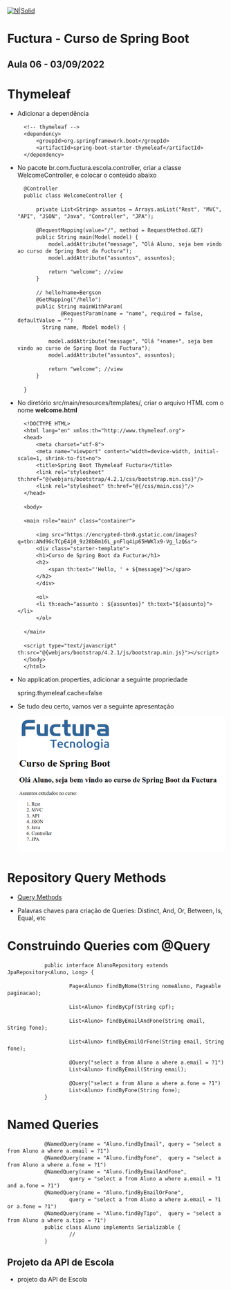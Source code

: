 [![N|Solid](https://encrypted-tbn0.gstatic.com/images?q=tbn:ANd9GcTCpE4j0_9z28bBm16L_pnFlq4ip65HWKlx9-Vg_lzQ&s)](https://encrypted-tbn0.gstatic.com/images?q=tbn:ANd9GcTCpE4j0_9z28bBm16L_pnFlq4ip65HWKlx9-Vg_lzQ&s)

# Fuctura - Curso de Spring Boot

## Aula 06 - 03/09/2022

# Thymeleaf

- Adicionar a dependência


        <!-- thymeleaf -->
        <dependency>
            <groupId>org.springframework.boot</groupId>
            <artifactId>spring-boot-starter-thymeleaf</artifactId>
        </dependency>

- No pacote br.com.fuctura.escola.controller, criar a classe WelcomeController, e colocar o conteúdo abaixo

        @Controller
        public class WelcomeController {

            private List<String> assuntos = Arrays.asList("Rest", "MVC", "API", "JSON", "Java", "Controller", "JPA");

            @RequestMapping(value="/", method = RequestMethod.GET)
            public String main(Model model) {
                model.addAttribute("message", "Olá Aluno, seja bem vindo ao curso de Spring Boot da Fuctura");
                model.addAttribute("assuntos", assuntos);

                return "welcome"; //view
            }

            // hello?name=Bergson
            @GetMapping("/hello")
            public String mainWithParam(
                    @RequestParam(name = "name", required = false, defaultValue = "") 
              String name, Model model) {

                model.addAttribute("message", "Olá "+name+", seja bem vindo ao curso de Spring Boot da Fuctura");
                model.addAttribute("assuntos", assuntos);

                return "welcome"; //view
            }

        }

- No diretório src/main/resources/templates/, criar o arquivo HTML com o nome <strong>welcome.html</strong>

		<!DOCTYPE HTML>
		<html lang="en" xmlns:th="http://www.thymeleaf.org">
		<head>
		    <meta charset="utf-8">
		    <meta name="viewport" content="width=device-width, initial-scale=1, shrink-to-fit=no">
		    <title>Spring Boot Thymeleaf Fuctura</title>
		    <link rel="stylesheet" th:href="@{webjars/bootstrap/4.2.1/css/bootstrap.min.css}"/>
		    <link rel="stylesheet" th:href="@{/css/main.css}"/>
		</head>

		<body>

		<main role="main" class="container">

		    <img src="https://encrypted-tbn0.gstatic.com/images?q=tbn:ANd9GcTCpE4j0_9z28bBm16L_pnFlq4ip65HWKlx9-Vg_lzQ&s">
		    <div class="starter-template">
			<h1>Curso de Spring Boot da Fuctura</h1>
			<h2>
			    <span th:text="'Hello, ' + ${message}"></span>
			</h2>
		    </div>

		    <ol>
			<li th:each="assunto : ${assuntos}" th:text="${assunto}"></li>
		    </ol>

		</main>

		<script type="text/javascript" th:src="@{webjars/bootstrap/4.2.1/js/bootstrap.min.js}"></script>
		</body>
		</html>        
	

- No application.properties, adicionar a seguinte propriedade

    spring.thymeleaf.cache=false

- Se tudo deu certo, vamos ver a seguinte apresentação

	![Apresentação com Thymeleaf!](https://github.com/Bergolito/curso-springboot-fuctura/blob/main/Aula06%20-%202022-09-03/tela-boas-vindas.png "Apresentação com Thymeleaf")
        

# Repository Query Methods

- [Query Methods](https://docs.spring.io/spring-data/jpa/docs/current/reference/html/#jpa.query-methods)

- Palavras chaves para criação de Queries: Distinct, And, Or, Between, Is, Equal, etc  


# Construindo Queries com @Query

                public interface AlunoRepository extends JpaRepository<Aluno, Long> {

                        Page<Aluno> findByNome(String nomeAluno, Pageable paginacao);

                        List<Aluno> findByCpf(String cpf);

                        List<Aluno> findByEmailAndFone(String email, String fone);

                        List<Aluno> findByEmailOrFone(String email, String fone);

                        @Query("select a from Aluno a where a.email = ?1")
                        List<Aluno> findByEmail(String email);

                        @Query("select a from Aluno a where a.fone = ?1")
                        List<Aluno> findByFone(String fone);
                }


# Named Queries

                @NamedQuery(name = "Aluno.findByEmail", query = "select a from Aluno a where a.email = ?1")
                @NamedQuery(name = "Aluno.findByFone",  query = "select a from Aluno a where a.fone = ?1")
                @NamedQuery(name = "Aluno.findByEmailAndFone", 
                        query = "select a from Aluno a where a.email = ?1 and a.fone = ?1")
                @NamedQuery(name = "Aluno.findByEmailOrFone", 
                        query = "select a from Aluno a where a.email = ?1 or a.fone = ?1")
                @NamedQuery(name = "Aluno.findByTipo",  query = "select a from Aluno a where a.tipo = ?1")
                public class Aluno implements Serializable {
                        //
                }


## Projeto da API de Escola

- projeto da API de Escola


